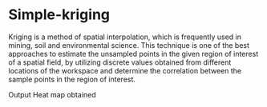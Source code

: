 # Simple-kriging
Kriging is a method of spatial interpolation, which is
frequently used in mining, soil and environmental science.
This technique is one of the best approaches to estimate the
unsampled points in the given region of interest of a spatial
field, by utilizing discrete values obtained from different
locations of the workspace and determine the correlation
between the sample points in the region of interest. 

Output Heat map obtained 


